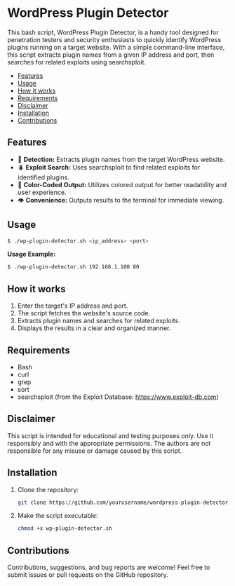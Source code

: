 # **WordPress Plugin Detector**

This bash script, WordPress Plugin Detector, is a handy tool designed for penetration testers and security enthusiasts to quickly identify WordPress plugins running on a target website. With a simple command-line interface, this script extracts plugin names from a given IP address and port, then searches for related exploits using searchsploit.
- [Features](#Features)
- [Usage](#Usage)
- [How it works](#How-it-works)
- [Requirements](#Requirements)
- [Disclaimer](#Disclaimer)
- [Installation](#Installation)
- [Contributions](#Contributions)

## Features
- 🔎 **Detection:** Extracts plugin names from the target WordPress website.
- 🪲 **Exploit Search:** Uses searchsploit to find related exploits for identified plugins.
- 🎨 **Color-Coded Output:** Utilizes colored output for better readability and user experience.
- 👁️ **Convenience:** Outputs results to the terminal for immediate viewing.

## Usage
```bash
$ ./wp-plugin-detector.sh <ip_address> <port>
```
**Usage Example:**
```bash
$ ./wp-plugin-detector.sh 192.168.1.100 80
```

## How it works
1. Enter the target's IP address and port.
2. The script fetches the website's source code.
3. Extracts plugin names and searches for related exploits.
4. Displays the results in a clear and organized manner.

## Requirements
- Bash
- curl
- grep
- sort
- searchsploit (from the Exploit Database: https://www.exploit-db.com)

## Disclaimer
This script is intended for educational and testing purposes only. Use it responsibly and with the appropriate permissions. The authors are not responsible for any misuse or damage caused by this script.

## Installation
1. Clone the repository:
   ```bash
   git clone https://github.com/yourusername/wordpress-plugin-detector.git
   ```
2. Make the script executable:
   ```bash
   chmod +x wp-plugin-detector.sh
   ```

## Contributions
Contributions, suggestions, and bug reports are welcome! Feel free to submit issues or pull requests on the GitHub repository.
